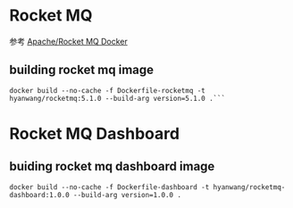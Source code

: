 
# Rocket MQ

参考 [Apache/Rocket MQ Docker](https://github.com/apache/rocketmq-docker)

## building rocket mq image
```shell
docker build --no-cache -f Dockerfile-rocketmq -t hyanwang/rocketmq:5.1.0 --build-arg version=5.1.0 .```

```
# Rocket MQ Dashboard

## buiding rocket mq dashboard image
```shell
docker build --no-cache -f Dockerfile-dashboard -t hyanwang/rocketmq-dashboard:1.0.0 --build-arg version=1.0.0 .
```
